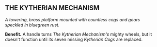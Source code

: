 ## THE KYTHERIAN MECHANISM

_A towering, brass platform mounted with countless cogs and gears speckled in bluegreen rust._

**Benefit.** A handle turns *The Kytherian Mechanism's* mighty wheels, but it doesn't function until its seven missing *Kytherian Cogs* are replaced.

